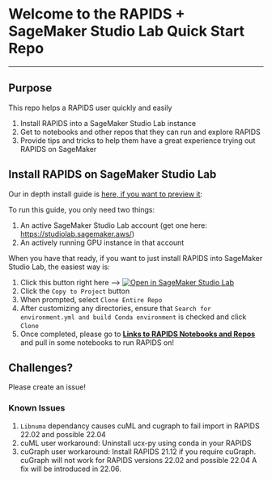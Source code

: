 # Welcome to the RAPIDS + SageMaker Studio Lab Quick Start Repo
---
## Purpose
This repo helps a RAPIDS user quickly and easily 
1. Install RAPIDS into a SageMaker Studio Lab instance
1. Get to notebooks and other repos that they can run and explore RAPIDS
1. Provide tips and tricks to help them have a great experience trying out RAPIDS on SageMaker

## Install RAPIDS on SageMaker Studio Lab
Our in depth install guide is [here, if you want to preview it](rapids-smsl.ipynb): 

To run this guide, you only need two things:
1. An active SageMaker Studio Lab account (get one here: https://studiolab.sagemaker.aws/)
1. An actively running GPU instance in that account

When you have that ready, if you want to just install RAPIDS into SageMaker Studio Lab, the easiest way is:
1. Click this button right here --> [![Open in SageMaker Studio Lab](https://studiolab.sagemaker.aws/studiolab.svg)](https://rapids.ai/smsl.html)
2. Click the `Copy to Project` button
3. When prompted, select `Clone Entire Repo`
4. After customizing any directories, ensure that `Search for environment.yml and build Conda environment` is checked and click `Clone`
5. Once completed, please go to **[Links to RAPIDS Notebooks and Repos](rapids-smsl.ipynb#Links-to-RAPIDS-Notebooks-and-Repos)** and pull in some notebooks to run RAPIDS on!
 
## Challenges?
Please create an issue!

### Known Issues
1. `Libnuma` dependancy causes cuML and cugraph to fail import in RAPIDS 22.02 and possible 22.04
  1. cuML user workaround: Uninstall ucx-py using conda in your RAPIDS 
  2. cuGraph user workaround: Install RAPIDS 21.12 if you require cuGraph.  cuGraph will not work for RAPIDS versions 22.02 and possible 22.04  A fix will be introduced in 22.06. 
